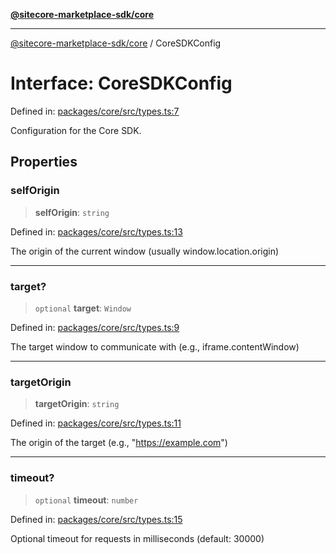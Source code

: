 [**@sitecore-marketplace-sdk/core**](../README.md)

***

[@sitecore-marketplace-sdk/core](../README.md) / CoreSDKConfig

# Interface: CoreSDKConfig

Defined in: [packages/core/src/types.ts:7](https://github.com/Sitecore/sitecore-marketplace-sdk/blob/4fddef1575854206bbf02ee3cfbdeb66bb2ec8a6/packages/core/src/types.ts#L7)

Configuration for the Core SDK.

## Properties

### selfOrigin

> **selfOrigin**: `string`

Defined in: [packages/core/src/types.ts:13](https://github.com/Sitecore/sitecore-marketplace-sdk/blob/4fddef1575854206bbf02ee3cfbdeb66bb2ec8a6/packages/core/src/types.ts#L13)

The origin of the current window (usually window.location.origin)

***

### target?

> `optional` **target**: `Window`

Defined in: [packages/core/src/types.ts:9](https://github.com/Sitecore/sitecore-marketplace-sdk/blob/4fddef1575854206bbf02ee3cfbdeb66bb2ec8a6/packages/core/src/types.ts#L9)

The target window to communicate with (e.g., iframe.contentWindow)

***

### targetOrigin

> **targetOrigin**: `string`

Defined in: [packages/core/src/types.ts:11](https://github.com/Sitecore/sitecore-marketplace-sdk/blob/4fddef1575854206bbf02ee3cfbdeb66bb2ec8a6/packages/core/src/types.ts#L11)

The origin of the target (e.g., "https://example.com")

***

### timeout?

> `optional` **timeout**: `number`

Defined in: [packages/core/src/types.ts:15](https://github.com/Sitecore/sitecore-marketplace-sdk/blob/4fddef1575854206bbf02ee3cfbdeb66bb2ec8a6/packages/core/src/types.ts#L15)

Optional timeout for requests in milliseconds (default: 30000)

